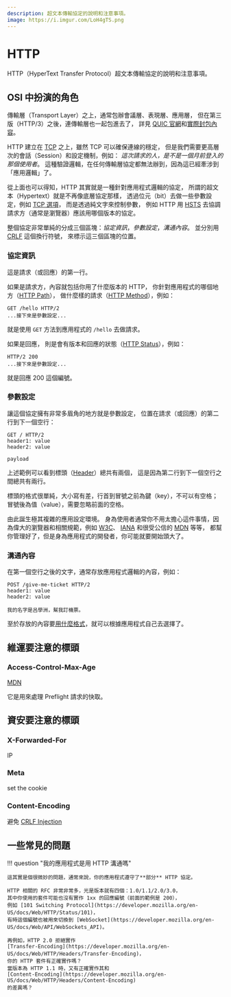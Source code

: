 ```yaml
---
description: 超文本傳輸協定的說明和注意事項。
image: https://i.imgur.com/LoH4gTS.png
---
```


# HTTP

HTTP（HyperText Transfer Protocol）超文本傳輸協定的說明和注意事項。

## OSI 中扮演的角色

傳輸層（Transport Layer）之上，通常包辦會議層、表現層、應用層，
但在第三版（HTTP/3）之後，連傳輸層也一起包進去了，
詳見 [QUIC 官網](https://www.chromium.org/quic/)和[實際封包內容](https://quic.xargs.org/)。

HTTP 建立在 [TCP](./tcp.md) 之上，雖然 TCP 可以確保連線的穩定，
但是我們需要更高層次的會話（Session）和設定機制，例如：
*這次請求的人，是不是一個月前登入的那個使用者*。
這種驗證邏輯，在任何傳輸層協定都無法辦到，因為這已經牽涉到「應用邏輯」了。

從上面也可以得知，HTTP 其實就是一種針對應用程式邏輯的協定，
所謂的超文本（Hypertext）就是不再像底層協定那樣，
透過位元（bit）去做一些參數設定，例如 [TCP 選項](./tcp.md/#tcp_2)，
而是透過純文字來控制參數，
例如 HTTP 用 [HSTS](https://developer.mozilla.org/en-US/docs/Web/HTTP/Headers/Strict-Transport-Security)
去協調請求方（通常是瀏覽器）應該用哪個版本的協定。

整個協定非常單純的分成三個區塊：*協定資訊*，*參數設定*，*溝通內容*。
並分別用 [CRLF](https://developer.mozilla.org/en-US/docs/Glossary/CRLF) 這個換行符號，
來標示這三個區塊的位置。

### 協定資訊

這是請求（或回應）的第一行。

如果是請求方，內容就包括你用了什麼版本的 HTTP，
你針對應用程式的哪個地方（[HTTP Path](https://developer.mozilla.org/en-US/docs/Web/API/URL/pathname)），
做什麼樣的請求（[HTTP Method](https://developer.mozilla.org/en-US/docs/Web/HTTP/Methods)），例如：

```text
GET /hello HTTP/2
...接下來是參數設定...
```

就是使用 `GET` 方法到應用程式的 `/hello` 去做請求。

如果是回應，
則是會有版本和回應的狀態（[HTTP Status](https://developer.mozilla.org/en-US/docs/Web/HTTP/Status)），例如：

```text
HTTP/2 200
...接下來是參數設定...
```

就是回應 200 這個編號。

### 參數設定

讓這個協定擁有非常多眉角的地方就是參數設定，
位置在請求（或回應）的第二行到下一個空行：

```text
GET / HTTP/2
header1: value
header2: value

payload
```

上述範例可以看到標頭（[Header](https://developer.mozilla.org/en-US/docs/Web/HTTP/Headers)）總共有兩個，
這是因為第二行到下一個空行之間總共有兩行。

標頭的格式很單純，大小寫有差，行首到冒號之前為鍵（key），不可以有空格；
冒號後為值（value），需要忽略前面的空格。

由此誕生極其複雜的應用設定環境。
身為使用者通常你不用太擔心這件事情，因為偉大的瀏覽器和相關規範，例如
[W3C](https://www.w3.org/standards/)、
[IANA](https://www.iana.org/assignments/message-headers/message-headers.xhtml#perm-headers)
和很受公信的
[MDN](https://developer.mozilla.org/en-US/docs/Learn/Getting_started_with_the_web/The_web_and_web_standards)
等等，
都幫你管理好了，但是身為應用程式的開發者，你可能就要開始頭大了。

### 溝通內容

在第一個空行之後的文字，通常存放應用程式邏輯的內容，例如：

```text
POST /give-me-ticket HTTP/2
header1: value
header2: value

我的名字是呂學洲，幫我訂機票。
```

至於存放的內容要[用什麼格式](../../feedback/distributed-systems-with-node.js/protocol.md)，就可以根據應用程式自己去選擇了。

## 維運要注意的標頭

### Access-Control-Max-Age

[MDN](https://developer.mozilla.org/en-US/docs/Web/HTTP/Headers/Access-Control-Max-Age)

它是用來處理 Preflight 請求的快取。

## 資安要注意的標頭

### X-Forwarded-For

IP

### Meta

set the cookie

### Content-Encoding

避免 [CRLF Injection](https://www.praetorian.com/blog/using-crlf-injection-to-bypass-akamai-web-app-firewall/)

## 一些常見的問題

!!! question "我的應用程式是用 HTTP 溝通嗎"

    這其實是個很微妙的問題，通常來說，你的應用程式遵守了**部分** HTTP 協定。

    HTTP 相關的 RFC 非常非常多，光是版本就有四個：1.0/1.1/2.0/3.0，
    其中你使用的套件可能也沒有實作 1xx 的回應編號（前面的範例是 200），
    例如 [101 Switching Protocol](https://developer.mozilla.org/en-US/docs/Web/HTTP/Status/101)，
    有時這個編號也被用來切換到 [WebSocket](https://developer.mozilla.org/en-US/docs/Web/API/WebSockets_API)。

    再例如，HTTP 2.0 拒絕實作
    [Transfer-Encoding](https://developer.mozilla.org/en-US/docs/Web/HTTP/Headers/Transfer-Encoding)，
    你的 HTTP 套件有正確實作嗎？
    當版本為 HTTP 1.1 時，又有正確實作其和
    [Content-Encoding](https://developer.mozilla.org/en-US/docs/Web/HTTP/Headers/Content-Encoding)
    的差異嗎？
